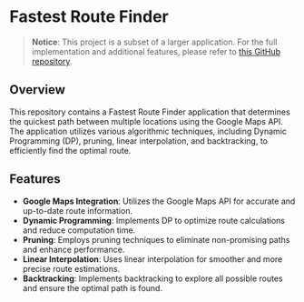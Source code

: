 # Fastest Route Finder

> **Notice**: This project is a subset of a larger application. For the full implementation and additional features, please refer to [this GitHub repository](https://github.com/Eroaleee/Bringo_Demo).

## Overview

This repository contains a Fastest Route Finder application that determines the quickest path between multiple locations using the Google Maps API. The application utilizes various algorithmic techniques, including Dynamic Programming (DP), pruning, linear interpolation, and backtracking, to efficiently find the optimal route.

## Features

- **Google Maps Integration**: Utilizes the Google Maps API for accurate and up-to-date route information.
- **Dynamic Programming**: Implements DP to optimize route calculations and reduce computation time.
- **Pruning**: Employs pruning techniques to eliminate non-promising paths and enhance performance.
- **Linear Interpolation**: Uses linear interpolation for smoother and more precise route estimations.
- **Backtracking**: Implements backtracking to explore all possible routes and ensure the optimal path is found.
